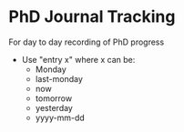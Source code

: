 # PhD Journal Tracking

For day to day recording of PhD progress
- Use "entry x" where x can be:
  - Monday
  - last-monday
  - now
  - tomorrow
  - yesterday
  - yyyy-mm-dd